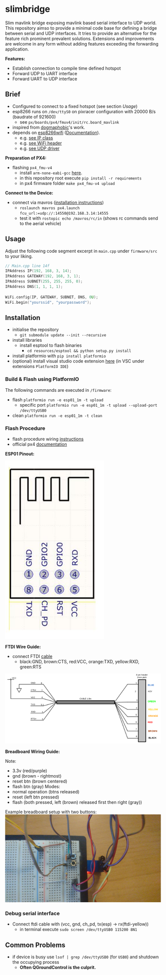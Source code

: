 # slimbridge
Slim mavlink bridge exposing mavlink based serial interface to UDP world. This repository aimso to provide a minimal code base for defining a bridge between serial and UDP interfaces. It tries to provide an alternative for the feature rich prominent prevalent solutions. Extensions and improvements are welcome in any form without adding features exceeding the forwarding application.

**Features:**
- Establish connection to compile time defined hotspot
- Forward UDP to UART interface
- Forward UART to UDP interface


## Brief
- Configured to connect to a fixed hotspot (see section _Usage_)
- esp8266 runs on `/dev/ttyS0` on pixracer configuration with 20000 B/s (baudrate of 921600) 
    - see `px/boards/px4/fmuv4/init/rc.board_mavlink`
- inspired from [dogmaphobic](https://github.com/dogmaphobic/mavesp8266)'s work.
- depends on [esp8266wifi](https://github.com/esp8266/Arduino/tree/master/libraries/ESP8266WiFi) ([Documentation](https://arduino-esp8266.readthedocs.io/en/latest/esp8266wifi/readme.html)).
    - e.g. [see IP class](https://github.com/esp8266/Arduino/blob/master/cores/esp8266/IPAddress.h)
    - e.g. [see WiFi header](https://github.com/espressif/arduino-esp32/blob/master/libraries/WiFi/src/ETH.h)
    - e.g. [see UDP driver](https://github.com/esp8266/Arduino/blob/master/libraries/ESP8266WiFi/src/WiFiUdp.h)

**Preparation of PX4:**
- flashing `px4_fmu-v4`
	- install `arm-none-eabi-gcc` [here](https://dev.px4.io/v1.9.0/en/setup/dev_env_linux_ubuntu.html#nuttx-based-hardware).
	- in this repository root execute `pip install -r requirements`
	- in px4 firmware folder `make px4_fmu-v4 upload`

**Connect to the Device:**
- connect via mavros ([installation instructions](https://github.com/mavlink/mavros/blob/master/mavros/README.md#installation))
    - `roslaunch mavros px4.launch fcu_url:=udp://:14550@192.168.3.14:14555`
    - test it with `rostopic echo /mavros/rc/in` (shows rc commands send to the aerial vehicle)

## Usage
Adjust the  following code segment excerpt in `main.cpp` under `firmware/src` to your liking.

```cpp
// Main.cpp line 14f
IPAddress IP(192, 168, 3, 14); 
IPAddress GATEWAY(192, 168, 3, 1); 
IPAddress SUBNET(255, 255, 255, 0); 
IPAddress DNS(1, 1, 1, 1); 

WiFi.config(IP, GATEWAY, SUBNET, DNS, 0U);
WiFi.begin("yourssid", "yourpassword");
```

## Installation
- initialise the repository
    - `git submodule update --init --recursive`
- install libraries
    - install esptool to flash binaries
        - `cd resources/esptool && python setup.py install`
- install platformio with `pip install platformio`
- (optional) install visual studio code extension [here](https://platformio.org/platformio-ide) (in VSC under extensions `PlatformIO IDE`)

### Build & Flash using PlatformIO
The following commands are executed in `/firmware`:
- flash `platformio run -e esp01_1m -t upload`
    - specific port `platformio run -e esp01_1m -t upload --upload-port /dev/ttyUSB0`
- clean `platformio run -e esp01_1m -t clean`

### Flash Procedure
- flash procedure wiring [instructions](http://www.whatimade.today/esp8266-easiest-way-to-program-so-far/)
- official px4 [documentation](https://docs.px4.io/v1.9.0/en/telemetry/esp8266_wifi_module.html) 


**ESP01 Pinout:**


![esp_pinout](./resources/figures/esp01_pinout.png)


**FTDI Wire Guide:**
- connect FTDI [cable](https://www.ftdichip.com/Products/Cables/USBTTLSerial.htm<Paste>)
    - black:GND, brown:CTS, red:VCC, orange:TXD, yellow:RXD, green:RTS

![ftdi](./resources/figures/ftdi.png)


**Breadboard Wiring Guide:**

Note: 
- 3.3v (red/purple)
- gnd (brown - rightmost)
- reset btn (brown centered)
- flash btn (gray)
Modes:
- normal operation (btns released)
- reset (left btn pressed)
- flash (both pressed, left (brown) released first then right (gray))

Example breadboard setup with two buttons:
![breadboard](./resources/figures/breadboard.png)


### Debug serial interface
- Connect ftdi cable with (vcc, gnd, ch_pd, tx(esp) -> rx(ftdi-yellow))
    - in terminal execute `sudo screen /dev/ttyUSB0 115200 8N1`


## Common Problems
- if device is busy use `lsof | grep /dev/ttyUSB0` (for `USB0`) and shutdown the occupying process 
    - **Often QGroundControl is the culprit.**
